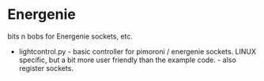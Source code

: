 # Energenie

bits n bobs for Energenie sockets, etc.

* lightcontrol.py - basic controller for pimoroni / energenie sockets. LINUX
                    specific, but a bit more user friendly than the example code.
                  - also register sockets.

